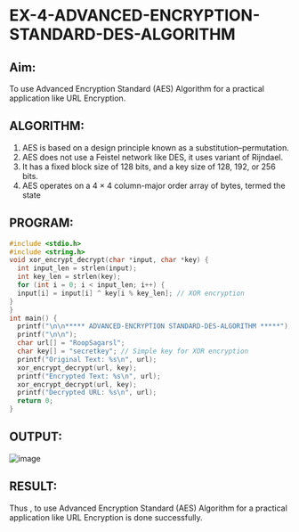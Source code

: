 # EX-4-ADVANCED-ENCRYPTION-STANDARD-DES-ALGORITHM

## Aim:
  To use Advanced Encryption Standard (AES) Algorithm for a practical application like URL Encryption.

## ALGORITHM: 
  1. AES is based on a design principle known as a substitution–permutation. 
  2. AES does not use a Feistel network like DES, it uses variant of Rijndael. 
  3. It has a fixed block size of 128 bits, and a key size of 128, 192, or 256 bits. 
  4. AES operates on a 4 × 4 column-major order array of bytes, termed the state

## PROGRAM: 
```c
#include <stdio.h>
#include <string.h>
void xor_encrypt_decrypt(char *input, char *key) {
  int input_len = strlen(input);
  int key_len = strlen(key);
  for (int i = 0; i < input_len; i++) {
  input[i] = input[i] ^ key[i % key_len]; // XOR encryption
}
}
int main() {
  printf("\n\n***** ADVANCED-ENCRYPTION STANDARD-DES-ALGORITHM *****");
  printf("\n\n");
  char url[] = "RoopSagarsl";
  char key[] = "secretkey"; // Simple key for XOR encryption
  printf("Original Text: %s\n", url);
  xor_encrypt_decrypt(url, key);
  printf("Encrypted Text: %s\n", url);
  xor_encrypt_decrypt(url, key);
  printf("Decrypted URL: %s\n", url);
  return 0;
}
```

## OUTPUT:
![image](https://github.com/user-attachments/assets/35ad6027-4536-41a0-b5f5-496857d6d832)


## RESULT: 
Thus , to use Advanced Encryption Standard (AES) Algorithm for a practical application like URL Encryption is done successfully.
